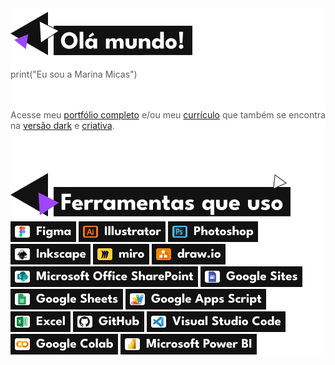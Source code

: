 <div style="background-color: #fff; color: #5a5a5a;">
<img src="images/titulos/titulo_olaMundo.png" alt="Olá mundo!">
<p>print("Eu sou a Marina Micas")</p>
<br><br>
Acesse meu <a href="https://marinamicas.github.io/marinamicas/" target="_blank">portfólio completo</a> e/ou meu <a href="files/Curriculo_Marina Micas Jardim.pdf" target="_blank">currículo</a> que também se encontra na <a href="files/Curriculo_Marina Micas Jardim-escuro.pdf" target="_blank">versão dark</a> e <a href="files/Curriculo_Marina Micas Jardim - Criativo.pdf" target="_blank">criativa</a>.
  
<br><br>

<img src="images/titulos/titulo_ferramentasQueUso.png" alt="Ferramentas">
<br>
<a href="https://www.figma.com/" target="_blank"><img src="images/logos/logo_figma.png" alt="Logo Figma"></a>
<a href="https://www.adobe.com/br/products/illustrator.html" target="_blank"><img src="images/logos/logo_illustrator.png" alt="Logo Adobe Illustrator"></a>
<a href="https://www.adobe.com/br/products/photoshop.html" target="_blank"><img src="images/logos/logo_photoshop.png" alt="Logo Adobe Photoshop"></a>
<a href="https://inkscape.org/pt-br/" target="_blank"><img src="images/logos/logo_inkscape.png" alt="Logo Inkscape"></a>
<a href="https://miro.com/pt/" target="_blank"><img src="images/logos/logo_miro.png" alt="Logo Miro"></a>
<a href="https://www.drawio.com/" target="_blank"><img src="images/logos/logo_diagrams.png" alt="Logo Diagrams.net"></a>
<a href="https://www.microsoft.com/pt-br/microsoft-365/sharepoint/collaboration" target="_blank"><img src="images/logos/logo_SharePoint.png" alt="Logo Microsoft Office SharePoint"></a>
<a href="https://workspace.google.com/intl/pt-BR/lp/sites/" target="_blank"><img src="images/logos/logo_googleSite.png" alt="Logo Google Site"></a>
<a href="https://workspace.google.com/intl/pt-BR/lp/sheets/" target="_blank"><img src="images/logos/logo_googleSheets.png" alt="Logo Google Sheets"></a>
<a href="https://www.google.com/script/start/" target="_blank"><img src="images/logos/logo_googleAppsScript.png" alt="Logo Google Apps Script"></a>
<a href="https://www.microsoft.com/pt-br/microsoft-365/excel" target="_blank"><img src="images/logos/logo_excel.png" alt="Logo Excel"></a>
<a href="https://github.com/" target="_blank"><img src="images/logos/logo_gitHub.png" alt="Logo GitHub"></a>
<a href="https://code.visualstudio.com/" target="_blank"><img src="images/logos/logo_visualStudioCode.png" alt="Logo Visual Studio Code"></a>
<a href="https://colab.research.google.com/" target="_blank"><img src="images/logos/logo_colab.png" alt="Logo Colab"></a>
<a href="https://www.microsoft.com/pt-br/power-platform/products/power-bi" target="_blank"><img src="images/logos/logo_PowerBI.png" alt="Logo Power BI"></a>
</div>
